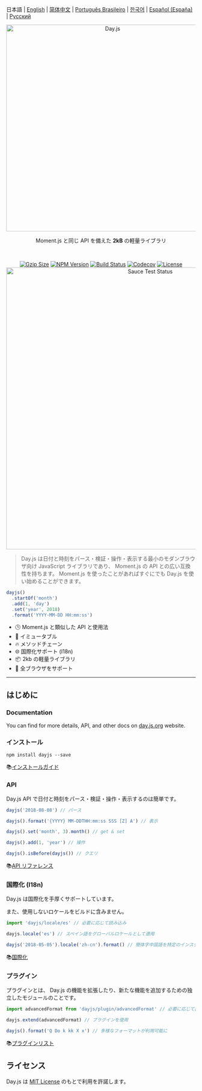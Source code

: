 日本語 | [English](../../README.md) | [简体中文](../zh-cn/README.zh-CN.md) | [Português Brasileiro](../pt-br/README-pt-br.md) | [한국어](../ko/README-ko.md) | [Español (España)](../es-es/README-es-es.md) | [Русский](../ru/README-ru.md)

<p align="center"><a href="https://day.js.org/" target="_blank" rel="noopener noreferrer"><img width="550"
                                                                             src="https://user-images.githubusercontent.com/17680888/39081119-3057bbe2-456e-11e8-862c-646133ad4b43.png"
                                                                             alt="Day.js"></a></p>
<p align="center">Moment.js と同じ API を備えた <b>2kB</b> の軽量ライブラリ</p>
<br>
<p align="center">
    <a href="https://unpkg.com/dayjs"><img
            src="https://img.badgesize.io/https://unpkg.com/dayjs?compression=gzip&style=flat-square"
            alt="Gzip Size"></a>
    <a href="https://www.npmjs.com/package/dayjs"><img src="https://img.shields.io/npm/v/dayjs.svg?style=flat-square"
                                                       alt="NPM Version"></a>
    <a href="https://travis-ci.org/iamkun/dayjs"><img
            src="https://img.shields.io/travis/iamkun/dayjs/master.svg?style=flat-square" alt="Build Status"></a>
    <a href="https://codecov.io/gh/iamkun/dayjs"><img
            src="https://img.shields.io/codecov/c/github/iamkun/dayjs/master.svg?style=flat-square" alt="Codecov"></a>
    <a href="https://github.com/iamkun/dayjs/blob/master/LICENSE"><img
            src="https://img.shields.io/npm/l/dayjs.svg?style=flat-square" alt="License"></a>
    <br>
    <a href="https://saucelabs.com/u/dayjs">
        <img width="750" src="https://user-images.githubusercontent.com/17680888/40040137-8e3323a6-584b-11e8-9dba-bbe577ee8a7b.png" alt="Sauce Test Status">
    </a>
</p>

> Day.js は日付と時刻をパース・検証・操作・表示する最小のモダンブラウザ向け JavaScript ライブラリであり、 Moment.js の API との広い互換性を持ちます。 Moment.js を使ったことがあればすぐにでも Day.js を使い始めることができます。

```js
dayjs()
  .startOf('month')
  .add(1, 'day')
  .set('year', 2018)
  .format('YYYY-MM-DD HH:mm:ss')
```

- 🕒 Moment.js と類似した API と使用法
- 💪 イミュータブル
- 🔥 メソッドチェーン
- 🌐 国際化サポート (I18n)
- 📦 2kb の軽量ライブラリ
- 👫 全ブラウザをサポート

---

## はじめに

### Documentation

You can find for more details, API, and other docs on [day.js.org](https://day.js.org/) website.

### インストール

```console
npm install dayjs --save
```

📚[インストールガイド](https://day.js.org/docs/en/installation/installation)

### API

Day.js API で日付と時刻をパース・検証・操作・表示するのは簡単です。

```javascript
dayjs('2018-08-08') // パース

dayjs().format('{YYYY} MM-DDTHH:mm:ss SSS [Z] A') // 表示

dayjs().set('month', 3).month() // get & set

dayjs().add(1, 'year') // 操作

dayjs().isBefore(dayjs()) // クエリ
```

📚[API リファレンス](https://day.js.org/docs/en/parse/parse)

### 国際化 (I18n)

Day.js は国際化を手厚くサポートしています。

また、使用しないロケールをビルドに含みません。

```javascript
import 'dayjs/locale/es' // 必要に応じて読み込み

dayjs.locale('es') // スペイン語をグローバルロケールとして適用

dayjs('2018-05-05').locale('zh-cn').format() // 簡体字中国語を特定のインスタンスにのみ適用
```

📚[国際化](https://day.js.org/docs/en/i18n/i18n)

### プラグイン

プラグインとは、 Day.js の機能を拡張したり、新たな機能を追加するための独立したモジュールのことです。

```javascript
import advancedFormat from 'dayjs/plugin/advancedFormat' // 必要に応じて読み込み

dayjs.extend(advancedFormat) // プラグインを使用

dayjs().format('Q Do k kk X x') // 多様なフォーマットが利用可能に
```

📚[プラグインリスト](https://day.js.org/docs/en/plugin/plugin)

## ライセンス

Day.js は [MIT License](../../LICENSE) のもとで利用を許諾します。
